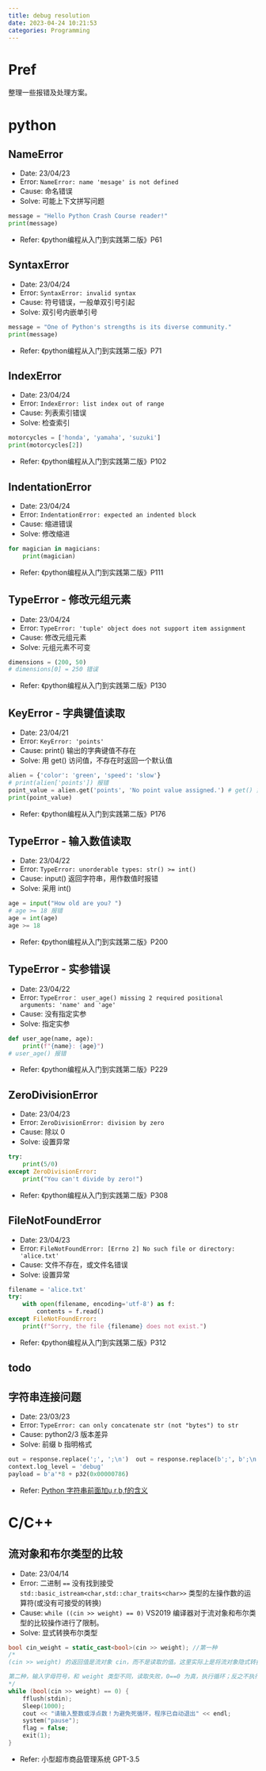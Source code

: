 ```yaml
---
title: debug resolution
date: 2023-04-24 10:21:53
categories: Programming
---
```

# Pref

整理一些报错及处理方案。

# python

## NameError

- Date: 23/04/23
- Error:
`NameError: name 'mesage' is not defined`
- Cause: 命名错误
- Solve: 可能上下文拼写问题
```python
message = "Hello Python Crash Course reader!"
print(message)
```
- Refer:
《python编程从入门到实践第二版》P61

## SyntaxError

- Date: 23/04/24
- Error:
`SyntaxError: invalid syntax`
- Cause: 符号错误，一般单双引号引起
- Solve: 双引号内嵌单引号
```python
message = "One of Python's strengths is its diverse community."
print(message)
```
- Refer:
《python编程从入门到实践第二版》P71

## IndexError

- Date: 23/04/24
- Error:
`IndexError: list index out of range`
- Cause: 列表索引错误
- Solve: 检查索引
```python
motorcycles = ['honda', 'yamaha', 'suzuki']
print(motorcycles[2])
```
- Refer:
《python编程从入门到实践第二版》P102

## IndentationError

- Date: 23/04/24
- Error:
`IndentationError: expected an indented block`
- Cause: 缩进错误
- Solve: 修改缩进
```python
for magician in magicians:
    print(magician)
```
- Refer:
《python编程从入门到实践第二版》P111

## TypeError - 修改元组元素

- Date: 23/04/24
- Error:
`TypeError: 'tuple' object does not support item assignment`
- Cause: 修改元组元素
- Solve: 元组元素不可变
```python
dimensions = (200, 50)
# dimensions[0] = 250 错误
```
- Refer:
《python编程从入门到实践第二版》P130

## KeyError - 字典键值读取

- Date: 23/04/21
- Error:
`KeyError: 'points'`
- Cause: print() 输出的字典键值不存在
- Solve: 用 get() 访问值，不存在时返回一个默认值
```python
alien = {'color': 'green', 'speed': 'slow'}
# print(alien['points']) 报错
point_value = alien.get('points', 'No point value assigned.') # get() 第二个参数留空，默认返回 None
print(point_value)
```
- Refer:
《python编程从入门到实践第二版》P176

## TypeError - 输入数值读取

- Date: 23/04/22
- Error:
`TypeError: unorderable types: str() >= int()`
- Cause: input() 返回字符串，用作数值时报错
- Solve: 采用 int()
```python
age = input("How old are you? ")
# age >= 18 报错
age = int(age)
age >= 18
```
- Refer:
《python编程从入门到实践第二版》P200

## TypeError - 实参错误

- Date: 23/04/22
- Error:
`TypeError： user_age() missing 2 required positional arguments: 'name' and 'age'`
- Cause: 没有指定实参
- Solve: 指定实参
```python
def user_age(name, age):
    print(f"{name}: {age}")
# user_age() 报错
```
- Refer:
《python编程从入门到实践第二版》P229

## ZeroDivisionError

- Date: 23/04/23
- Error:
`ZeroDivisionError: division by zero`
- Cause: 除以 0
- Solve: 设置异常
```python
try:
    print(5/0)
except ZeroDivisionError:
    print("You can't divide by zero!")
```
- Refer:
《python编程从入门到实践第二版》P308

## FileNotFoundError

- Date: 23/04/23
- Error:
`FileNotFoundError: [Errno 2] No such file or directory: 'alice.txt'`
- Cause: 文件不存在，或文件名错误
- Solve: 设置异常
```python
filename = 'alice.txt'
try:
    with open(filename, encoding='utf-8') as f:
        contents = f.read()
except FileNotFoundError:
    print(f"Sorry, the file {filename} does not exist.")
```
- Refer:
《python编程从入门到实践第二版》P312







## todo

## 字符串连接问题

- Date: 23/03/23
- Error:
`TypeError: can only concatenate str (not "bytes") to str`
- Cause: python2/3 版本差异
- Solve: 前缀 b 指明格式
```python
out = response.replace(';', ';\n')  out = response.replace(b';', b';\n')
context.log_level = 'debug'
payload = b'a'*8 + p32(0x00000786)
```
- Refer:
[Python 字符串前面加u,r,b,f的含义](https://blog.csdn.net/sinat_38682860/article/details/108848994)

# C/C++

## 流对象和布尔类型的比较

- Date: 23/04/14
- Error:
二进制 `==` 没有找到接受 `std::basic_istream<char,std::char_traits<char>>` 类型的左操作数的运算符(或没有可接受的转换)
- Cause: `while ((cin >> weight) == 0)` VS2019 编译器对于流对象和布尔类型的比较操作进行了限制。
- Solve: 显式转换布尔类型
```C++
bool cin_weight = static_cast<bool>(cin >> weight); //第一种
/*
(cin >> weight) 的返回值是流对象 cin，而不是读取的值。这里实际上是将流对象隐式转换为布尔类型，若不需要处理读取操作失败的情况，可直接使用 while (cin >> weight) 来循环读取输入。

第二种，输入字母符号，和 weight 类型不同，读取失败，0==0 为真，执行循环；反之不执行。
*/
while (bool(cin >> weight) == 0) {
	fflush(stdin);
	Sleep(1000);
	cout << "请输入整数或浮点数！为避免死循环，程序已自动退出" << endl;
	system("pause");
	flag = false;
	exit(1);
}
```
- Refer:
小型超市商品管理系统 GPT-3.5



